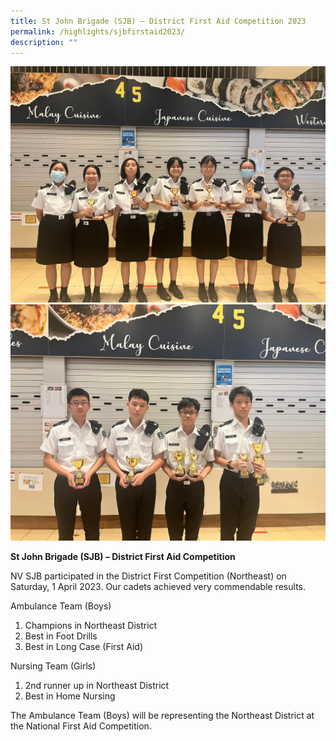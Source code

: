 ```yaml
---
title: St John Brigade (SJB) – District First Aid Competition 2023
permalink: /highlights/sjbfirstaid2023/
description: ""
---
```

![](/images/NV%20Highlights/St%20John%20First%20Aid%20Competition/sjb%20first%20aid%201.jpeg)
![](/images/NV%20Highlights/St%20John%20First%20Aid%20Competition/sjb%20first%20aid%202.jpeg)

**St John Brigade (SJB) – District First Aid Competition**

NV SJB participated in the District First Competition (Northeast) on Saturday, 1 April 2023. Our cadets achieved very commendable results. 

Ambulance Team (Boys) 
1.	Champions in Northeast District 
2.	Best in Foot Drills 
3.	Best in Long Case (First Aid) 

Nursing Team (Girls)
1.	2nd runner up in Northeast District 
2.	Best in Home Nursing

The Ambulance Team (Boys) will be representing the Northeast District at the National First Aid Competition. 